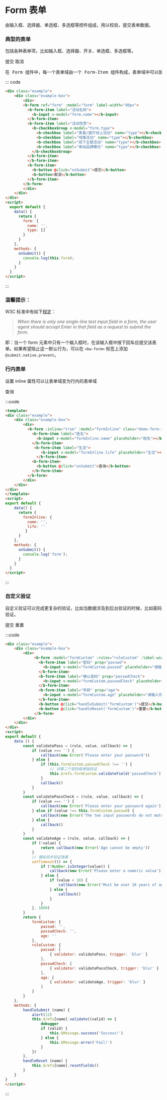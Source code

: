 <script>
export default {
    data () {
        const validatePass = (rule, value, callback) => {
            if (value === '') {
                callback(new Error('Please enter your password'))
            } else {
                if (this.formCustom.passwdCheck !== '') {
                    // 对第二个密码框单独验证
                    this.$refs.formCustom.validateField('passwdCheck')
                }
                callback()
            }
        }
        const validatePassCheck = (rule, value, callback) => {
            if (value === '') {
                callback(new Error('Please enter your password again'))
            } else if (value !== this.formCustom.passwd) {
                callback(new Error('The two input passwords do not match!'))
            } else {
                callback()
            }
        }
        const validateAge = (rule, value, callback) => {
            if (!value) {
                return callback(new Error('Age cannot be empty'))
            }
            // 模拟异步验证效果
            setTimeout(() => {
                if (!Number.isInteger(value)) {
                    callback(new Error('Please enter a numeric value'))
                } else {
                    if (value < 18) {
                        callback(new Error('Must be over 18 years of age'))
                    } else {
                        callback()
                    }
                }
            }, 1000)
        }
        return {
            form: {
                name: '',
                type: []
            },
            formInline: {
                name: '',
                life: ''
            },
            formCustom: {
                passwd: '',
                passwdCheck: '',
                age: ''
            },
            ruleCustom: {
                passwd: [
                    { validator: validatePass, trigger: 'blur' }
                ],
                passwdCheck: [
                    { validator: validatePassCheck, trigger: 'blur' }
                ],
                age: [
                    { validator: validateAge, trigger: 'blur' }
                ]
            }
        }
    },
    methods: {
        onSubmit () {
            console.log('form')
        },
        handleSubmit (name) {
        alert(12)
            this.$refs[name].validate((valid) => {
                debugger
                if (valid) {
                    this.$Message.success('Success!')
                } else {
                    this.$Message.error('Fail!')
                }
            })
        },
        handleReset (name) {
            this.$refs[name].resetFields()
        }
    }
}
</script>
<style>

</style>

# Form 表单

由输入框、选择器、单选框、多选框等控件组成，用以校验，提交表单数据。

### 典型的表单

包括各种表单项，比如输入框、选择器、开关、单选框、多选框等。

<div class="example">
    <div class="example-box">
        <div>
        <b-form ref="form" :model="form" :label-width="80">
          <b-form-item label="活动名称">
            <b-input v-model="form.name"></b-input>
          </b-form-item>
          <b-form-item label="活动性质">
            <b-checkboxGroup v-model="form.type">
              <b-checkbox label="美食/餐厅线上活动" name="type"></b-checkbox>
              <b-checkbox label="地推活动" name="type"></b-checkbox>
              <b-checkbox label="线下主题活动" name="type"></b-checkbox>
              <b-checkbox label="单纯品牌曝光" name="type"></b-checkbox>
            </b-checkboxGroup>
          </b-form-item>
            <b-button @click="onSubmit">提交</b-button>
            <b-button>取消</b-button>
        </b-form>
        </div>
    </div>
</div>

<pre>
在 Form 组件中，每一个表单域由一个 Form-Item 组件构成，表单域中可以放置各种类型的表单控件，包括 Input、Select、Checkbox、Radio、Switch、DatePicker、TimePicker等
</pre>

::: code

```html
<div class="example">
    <div class="example-box">
        <div>
        <b-form ref="form" :model="form" label-width="80px">
          <b-form-item label="活动名称">
            <b-input v-model="form.name"></b-input>
          </b-form-item>
          <b-form-item label="活动性质">
            <b-checkboxGroup v-model="form.type">
              <b-checkbox label="美食/餐厅线上活动" name="type"></b-checkbox>
              <b-checkbox label="地推活动" name="type"></b-checkbox>
              <b-checkbox label="线下主题活动" name="type"></b-checkbox>
              <b-checkbox label="单纯品牌曝光" name="type"></b-checkbox>
            </b-checkboxGroup>
          </b-form-item>
          </b-form-item>
          <b-form-item>
            <b-button @click="onSubmit">提交</b-button>
            <b-button>取消</b-button>
          </b-form-item>
        </b-form>
        </div>
    </div>
</div>
<script>
  export default {
    data() {
      return {
        form: {
          name: '',
          type: []
        }
      }
    },
    methods: {
      onSubmit() {
        console.log(this.form);
      }
    }
  }
</script>
```

:::

### 温馨提示：

W3C 标准中有如下[规定](https://www.w3.org/MarkUp/html-spec/html-spec_8.html#SEC8.2)：

> <i>When there is only one single-line text input field in a form, the user agent should accept Enter in that field as a request to submit the form.</i>

即：当一个 form 元素中只有一个输入框时，在该输入框中按下回车应提交该表单。如果希望阻止这一默认行为，可以在 `<bw-form>` 标签上添加 `@submit.native.prevent`。

### 行内表单

设置 inline 属性可以让表单域变为行内的表单域

<b-form inline :model="formInline" class="demo-form-inline" :label-width="60" label-position="left">
  <b-form-item label="姓名">
    <b-input v-model="formInline.name" placeholder="姓名"></b-input>
  </b-form-item>
   <b-form-item label="生活">
      <b-input v-model="formInline.life" placeholder="生活"></b-input>
    </b-form-item>
    <b-button @click="onSubmit">查询</b-button>
</b-form>

:::code

```html
<template>
<div class="example">
    <div class="example-box">
        <div>
          <b-form :inline="true" :model="formInline" class="demo-form-inline" :label-width="60" inline label-position="left">
            <b-form-item label="姓名">
              <b-input v-model="formInline.name" placeholder="姓名"></b-input>
            </b-form-item>
             <b-form-item label="生活">
                <b-input v-model="formInline.life" placeholder="生活"></b-input>
              </b-form-item>
            <b-form-item>
              <b-button @click="onSubmit">查询</b-button>
            </b-form-item>
          </b-form>
        </div>
    </div>
</div>
</template>
<script>
export default {
    data() {
      return {
        formInline: {
          name: '',
          life: ''
         }
      }
    },
    methods: {
      onSubmit() {
        console.log('form');
      }
    }
  }
</script>
```

:::

### 自定义验证

自定义验证可以完成更复杂的验证，比如当数据涉及到后台验证的时候，比如密码验证。
<div class="example">
    <div class="example-box">
        <div>
             <b-form :model="formCustom" :rules="ruleCustom" :label-width="80" ref="formCustom">
               <b-form-item label="密码" prop="passwd">
                 <b-input v-model="formCustom.passwd" placeholder="请输入密码" type="password"></b-input>
               </b-form-item>
               <b-form-item label="确认密码" prop="passwdCheck">
                 <b-input v-model="formCustom.passwdCheck" placeholder="请再次输入你的密码" type="password"></b-input>
               </b-form-item>
               <b-form-item label="年龄" prop="age">
                 <b-input v-model="formCustom.age" placeholder="请输入你的年龄" type="text"></b-input>
               </b-form-item>
               <b-button @click="handleSubmit('formCustom')">提交</b-button>
               <b-button @click="handleReset('formCustom')">重置</b-button>
             </b-form>
        </div>
    </div>
</div>
<script>
export default {
    data () {
        const validatePass = (rule, value, callback) => {
            if (value === '') {
                callback(new Error('Please enter your password'))
            } else {
                if (this.formCustom.passwdCheck !== '') {
                    // 对第二个密码框单独验证
                    this.$refs.formCustom.validateField('passwdCheck')
                }
                callback()
            }
        }
        const validatePassCheck = (rule, value, callback) => {
            if (value === '') {
                callback(new Error('Please enter your password again'))
            } else if (value !== this.formCustom.passwd) {
                callback(new Error('The two input passwords do not match!'))
            } else {
                callback()
            }
        }
        const validateAge = (rule, value, callback) => {
            if (!value) {
                return callback(new Error('Age cannot be empty'))
            }
            // 模拟异步验证效果
            setTimeout(() => {
                if (!Number.isInteger(value)) {
                    callback(new Error('Please enter a numeric value'))
                } else {
                    if (value < 18) {
                        callback(new Error('Must be over 18 years of age'))
                    } else {
                        callback()
                    }
                }
            }, 1000)
        }
        return {
            formCustom: {
                passwd: '',
                passwdCheck: '',
                age: ''
            },
            ruleCustom: {
                passwd: [
                    { validator: validatePass, trigger: 'blur' }
                ],
                passwdCheck: [
                    { validator: validatePassCheck, trigger: 'blur' }
                ],
                age: [
                    { validator: validateAge, trigger: 'blur' }
                ]
            }
        }
    },
    methods: {
        handleSubmit (name) {
            alert(12)
            this.$refs[name].validate((valid) => {
                debugger
                if (valid) {
                    this.$Message.success('Success!')
                } else {
                    this.$Message.error('Fail!')
                }
            })
        },
        handleReset (name) {
            this.$refs[name].resetFields()
        }
    }
}
</script>

:::code
```html
<div class="example">
    <div class="example-box">
        <div>
             <b-form :model="formCustom" :rules="ruleCustom" :label-width="80" ref="formCustom">
               <b-form-item label="密码" prop="passwd">
                 <b-input v-model="formCustom.passwd" placeholder="请输入密码" type="password"></b-input>
               </b-form-item>
               <b-form-item label="确认密码" prop="passwdCheck">
                 <b-input v-model="formCustom.passwdCheck" placeholder="请再次输入你的密码" type="password"></b-input>
               </b-form-item>
               <b-form-item label="年龄" prop="age">
                 <b-input v-model="formCustom.age" placeholder="请输入你的年龄" type="text"></b-input>
               </b-form-item>
               <b-button @click="handleSubmit('formCustom')">提交</b-button>
               <b-button @click="handleReset('formCustom')">重置</b-button>
             </b-form>
        </div>
    </div>
</div>
<script>
export default {
    data () {
        const validatePass = (rule, value, callback) => {
            if (value === '') {
                callback(new Error('Please enter your password'))
            } else {
                if (this.formCustom.passwdCheck !== '') {
                    // 对第二个密码框单独验证
                    this.$refs.formCustom.validateField('passwdCheck')
                }
                callback()
            }
        }
        const validatePassCheck = (rule, value, callback) => {
            if (value === '') {
                callback(new Error('Please enter your password again'))
            } else if (value !== this.formCustom.passwd) {
                callback(new Error('The two input passwords do not match!'))
            } else {
                callback()
            }
        }
        const validateAge = (rule, value, callback) => {
            if (!value) {
                return callback(new Error('Age cannot be empty'))
            }
            // 模拟异步验证效果
            setTimeout(() => {
                if (!Number.isInteger(value)) {
                    callback(new Error('Please enter a numeric value'))
                } else {
                    if (value < 18) {
                        callback(new Error('Must be over 18 years of age'))
                    } else {
                        callback()
                    }
                }
            }, 1000)
        }
        return {
            formCustom: {
                passwd: '',
                passwdCheck: '',
                age: ''
            },
            ruleCustom: {
                passwd: [
                    { validator: validatePass, trigger: 'blur' }
                ],
                passwdCheck: [
                    { validator: validatePassCheck, trigger: 'blur' }
                ],
                age: [
                    { validator: validateAge, trigger: 'blur' }
                ]
            }
        }
    },
    methods: {
        handleSubmit (name) {
            alert(12)
            this.$refs[name].validate((valid) => {
                debugger
                if (valid) {
                    this.$Message.success('Success!')
                } else {
                    this.$Message.error('Fail!')
                }
            })
        },
        handleReset (name) {
            this.$refs[name].resetFields()
        }
    }
}
</script>

```
:::

